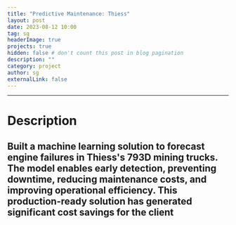 ```yaml
---
title: "Predictive Maintenance: Thiess"
layout: post
date: 2023-08-12 10:00
tag: sg
headerImage: true
projects: true
hidden: false # don't count this post in blog pagination
description: ""
category: project
author: sg
externalLink: false
---
```


---
# Description 
Built a machine learning solution to forecast engine failures in Thiess's 793D mining trucks. The model enables early detection, preventing downtime, reducing maintenance costs, and improving operational efficiency. This production-ready solution has generated significant cost savings for the client
---